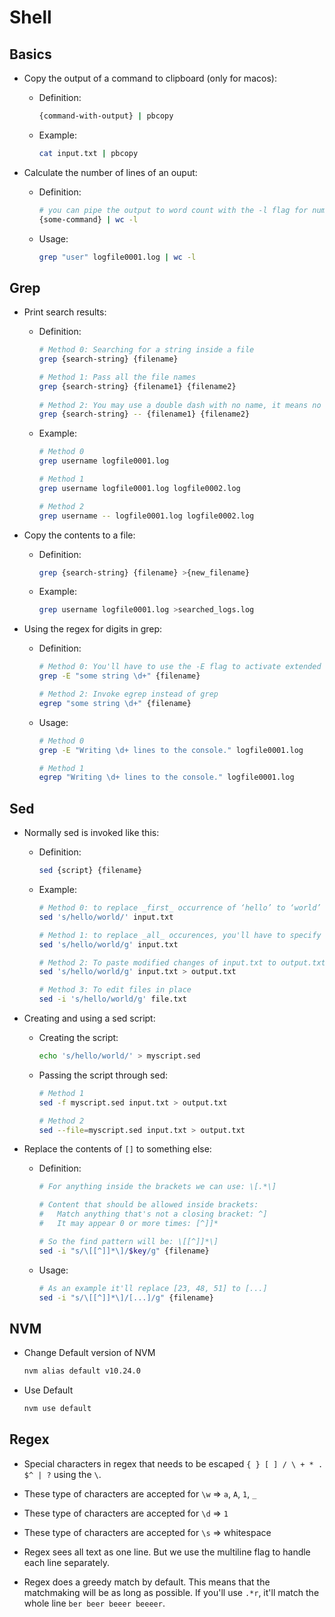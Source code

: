 # Shell

## Basics

- Copy the output of a command to clipboard (only for macos):

  - Definition:

    ```bash
    {command-with-output} | pbcopy
    ```

  - Example:

    ```bash
    cat input.txt | pbcopy
    ```

- Calculate the number of lines of an ouput:

  - Definition:

    ```bash
    # you can pipe the output to word count with the -l flag for number of lines
    {some-command} | wc -l
    ```

  - Usage:

    ```bash
    grep "user" logfile0001.log | wc -l
    ```

## Grep

- Print search results:

  - Definition:

    ```bash
    # Method 0: Searching for a string inside a file
    grep {search-string} {filename}

    # Method 1: Pass all the file names
    grep {search-string} {filename1} {filename2}
      
    # Method 2: You may use a double dash with no name, it means no more flags can be defined
    grep {search-string} -- {filename1} {filename2}
    ```

  - Example:

    ```bash
    # Method 0
    grep username logfile0001.log

    # Method 1
    grep username logfile0001.log logfile0002.log

    # Method 2
    grep username -- logfile0001.log logfile0002.log
    ```

- Copy the contents to a file:

  - Definition:

    ```bash
    grep {search-string} {filename} >{new_filename}
    ```

  - Example:

    ```bash
    grep username logfile0001.log >searched_logs.log
    ```

- Using the regex for digits in grep:

  - Definition:

    ```bash
    # Method 0: You'll have to use the -E flag to activate extended regex and then use the \d+ identifier
    grep -E "some string \d+" {filename}

    # Method 2: Invoke egrep instead of grep
    egrep "some string \d+" {filename}
    ```

  - Usage:

    ```bash
    # Method 0
    grep -E "Writing \d+ lines to the console." logfile0001.log
    
    # Method 1
    egrep "Writing \d+ lines to the console." logfile0001.log
    ```


## Sed

- Normally sed is invoked like this:

  - Definition:

    ```bash
    sed {script} {filename}
    ```

  - Example:

    ```bash
    # Method 0: to replace _first_ occurrence of ‘hello’ to ‘world’ in the file input.txt and print the changes
    sed 's/hello/world/' input.txt

    # Method 1: to replace _all_ occurences, you'll have to specify the g flag at the end of the script
    sed 's/hello/world/g' input.txt

    # Method 2: To paste modified changes of input.txt to output.txt
    sed 's/hello/world/g' input.txt > output.txt

    # Method 3: To edit files in place 
    sed -i 's/hello/world/g' file.txt
    ```

- Creating and using a sed script:

  - Creating the script:

    ```bash
    echo 's/hello/world/' > myscript.sed
    ```

  - Passing the script through sed:

    ```bash
    # Method 1
    sed -f myscript.sed input.txt > output.txt

    # Method 2
    sed --file=myscript.sed input.txt > output.txt
    ```

- Replace the contents of `[]` to something else:

  - Definition:

    ```bash
    # For anything inside the brackets we can use: \[.*\]

    # Content that should be allowed inside brackets:
    #   Match anything that's not a closing bracket: ^]
    #   It may appear 0 or more times: [^]]*
    
    # So the find pattern will be: \[[^]]*\] 
    sed -i "s/\[[^]]*\]/$key/g" {filename}
    ```

  - Usage:

    ```bash
    # As an example it'll replace [23, 48, 51] to [...]
    sed -i "s/\[[^]]*\]/[...]/g" {filename}
    ```


## NVM

- Change Default version of NVM

  ```bash
  nvm alias default v10.24.0
  ```

- Use Default

  ```zsh
  nvm use default
  ```

## Regex

- Special characters in regex that needs to be escaped `{ } [ ] / \ + * . $^ | ?` using the `\`.

- These type of characters are accepted for `\w` => `a`, `A`, `1`, `_`
  
- These type of characters are accepted for `\d` => `1`

- These type of characters are accepted for `\s` => whitespace

- Regex sees all text as one line. But we use the multiline flag to handle each line separately.

- Regex does a greedy match by default. This means that the matchmaking will be as long as possible. If you'll use `.*r`, it'll match the whole line `ber beer beeer beeeer`.




